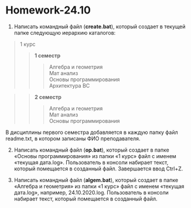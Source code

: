 # Homework-24.10
1. Написать командный файл (<b>create.bat</b>), который создает в текущей папке следующую иерархию каталогов:

>1 курс
>><b>1 семестр</b></br>
>>>Алгебра и геометрия</br>
>>>Мат анализ</br>
>>>Основы программирования</br>
>>>Архитектура ВС</br>

>><b>2 семестр</b></br>
>>>Алгебра и геометрия</br>
>>>Мат анализ</br>
>>>Основы программирования</br>

В дисциплины первого семестра добавляется в каждую папку файл readme.txt, в котором записаны ФИО преподавателя.


2. Написать командный файл (<b>op.bat</b>), который создает в папке «Основы программирования» из папки «1 курс» файл с именем «текущая дата.log». Пользователь в консоли набирает текст, который помещается в созданный файл. Завершается ввод Ctrl+Z.

3. Написать командный файл (<b>algem.bat</b>), который создает в папке «Алгебра и геометрия» из папки «1 курс» файл с именем «текущая дата.log», например, 24.10.2020.log. Пользователь в консоли набирает текст, который помещается в созданный файл.
